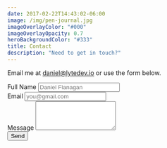 ```yaml
---
date: 2017-02-22T14:43:02-06:00
image: /img/pen-journal.jpg
imageOverlayColor: "#000"
imageOverlayOpacity: 0.7
heroBackgroundColor: "#333"
title: Contact
description: "Need to get in touch?"
---
```


<div class="text-center">
	<p>
		Email me at <a href="mailto:daniel@lytedev.io">daniel@lytedev.io</a> or use
		the form below.
	</p>
	<form action="https://formspree.io/daniel@lytedev.io" method="POST">
		<div class="field">
			<label name="name">Full Name</label>
			<input type="text" name="name" placeholder="Daniel Flanagan" />
		</div>
		<div class="field">
			<label name="_replyto">Email</label>
			<input type="email" name="_replyto" placeholder="you@gmail.com" />
		</div>
		<div class="field">
			<label name="content">Message</label>
			<textarea name="content" rows="4"></textarea>
		</div>
		<div class="field">
			<input class="button primary" type="submit" value="Send" />
		</div>
    <input type="hidden" name="_next" value="/thanks" />
    <input type="hidden" name="_subject" value="Contact Form Submission - lytedev" />
	</form>
</div>
